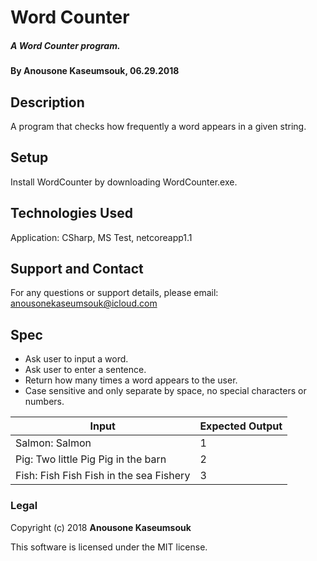 # Word Counter

##### A Word Counter program.

#### By Anousone Kaseumsouk, 06.29.2018

## Description

A program that checks how frequently a word appears in a given string.


## Setup

Install WordCounter by downloading WordCounter.exe.

## Technologies Used

Application: CSharp, MS Test, netcoreapp1.1

## Support and Contact

For any questions or support details, please email:
anousonekaseumsouk@icloud.com

## Spec

* Ask user to input a word.
* Ask user to enter a sentence.
* Return how many times a word appears to the user.
* Case sensitive and only separate by space, no special characters or numbers.

| Input                               | Expected Output      |
| ----------------------------------- |--------------------- |
| Salmon: Salmon                      | 1                    |        
| Pig: Two little Pig Pig in the barn | 2                    |
| Fish: Fish Fish Fish in the sea Fishery | 3                |   


### Legal

Copyright (c) 2018 **Anousone Kaseumsouk**

This software is licensed under the MIT license.
